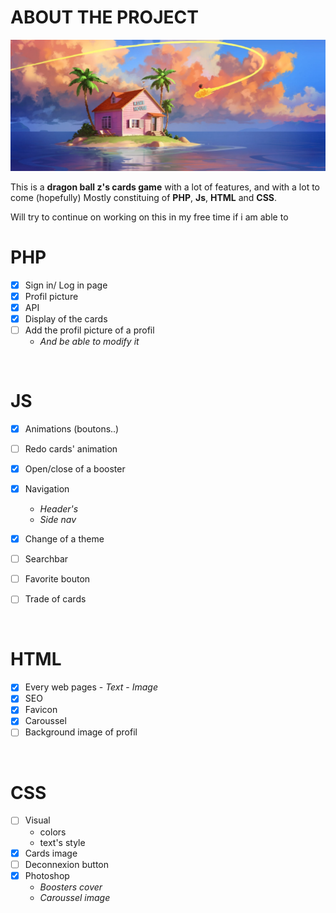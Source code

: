 # ABOUT THE PROJECT
![dragon ball](img/swiper/dragon.jpg)
<br>

This is a **dragon ball z's cards game** with a lot of features, and with a lot to come (hopefully)
Mostly constituing of **PHP**, **Js**, **HTML** and **CSS**.

Will try to continue on working on this in my free time if i am able to
<br>

# PHP
- [X] Sign in/ Log in page
- [X] Profil picture
- [X] API
- [X] Display of the cards
- [ ] Add the profil picture of a profil
     - *And be able to modify it*
<br>

# JS
- [X] Animations (boutons..)
- [ ] Redo cards' animation
- [X] Open/close of a booster
- [X] Navigation
    - *Header's*
    - *Side nav*
- [X] Change of a theme
- [ ] Searchbar
- [ ] Favorite bouton

- [ ] Trade of cards
<br>

# HTML 
- [X] Every web pages
      - *Text*
      - *Image*
- [X] SEO
- [X] Favicon
- [X] Caroussel
- [ ] Background image of profil
<br>

# CSS
- [ ] Visual
  - colors
  - text's style
- [X] Cards image
- [ ] Deconnexion button
- [X] Photoshop 
   - *Boosters cover*
   - *Caroussel image*

